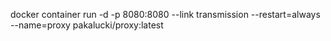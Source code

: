 docker container run -d -p 8080:8080 --link transmission --restart=always --name=proxy pakalucki/proxy:latest